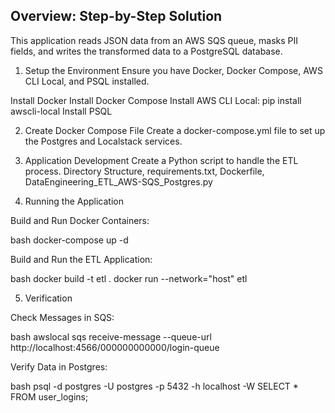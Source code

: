 ## Overview: Step-by-Step Solution
This application reads JSON data from an AWS SQS queue, masks PII fields, and writes the transformed data to a PostgreSQL database.

1. Setup the Environment
Ensure you have Docker, Docker Compose, AWS CLI Local, and PSQL installed.

Install Docker
Install Docker Compose
Install AWS CLI Local: pip install awscli-local
Install PSQL

2. Create Docker Compose File
Create a docker-compose.yml file to set up the Postgres and Localstack services.

3. Application Development
Create a Python script to handle the ETL process.
Directory Structure, requirements.txt, Dockerfile, DataEngineering_ETL_AWS-SQS_Postgres.py

4. Running the Application
   
Build and Run Docker Containers:

bash
docker-compose up -d

Build and Run the ETL Application:

bash
docker build -t etl .
docker run --network="host" etl

5. Verification
   
Check Messages in SQS:

bash
awslocal sqs receive-message --queue-url http://localhost:4566/000000000000/login-queue

Verify Data in Postgres:

bash
psql -d postgres -U postgres -p 5432 -h localhost -W
SELECT * FROM user_logins;


